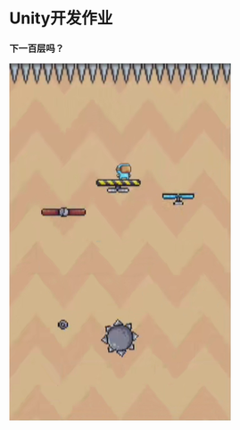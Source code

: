 # Unity开发作业

### 下一百层吗？

![](https://github.com/XCSenior/My_SpeedDown/blob/master/ProjectImg/Img1.png?raw=true)
